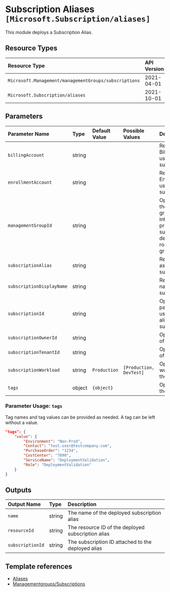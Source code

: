 # Subscription Aliases `[Microsoft.Subscription/aliases]`

This module deploys a Subscription Alias.

## Resource Types

| Resource Type | API Version |
| :-- | :-- |
| `Microsoft.Management/managementGroups/subscriptions` | 2021-04-01 |
| `Microsoft.Subscription/aliases` | 2021-10-01 |

## Parameters

| Parameter Name | Type | Default Value | Possible Values | Description |
| :-- | :-- | :-- | :-- | :-- |
| `billingAccount` | string |  |  | Required. BillingAccount used for subscription billing |
| `enrollmentAccount` | string |  |  | Required. EnrollmentAccount used for subscription billing |
| `managementGroupId` | string |  |  | Optional. The ID of the management group to deploy into. If not provided the subscription is deployed into the root management group |
| `subscriptionAlias` | string |  |  | Required. Alias to assign to the subscription |
| `subscriptionDisplayName` | string |  |  | Required. Display name for the subscription |
| `subscriptionId` | string |  |  | Optional. This parameter can be used to create alias for existing subscription Id |
| `subscriptionOwnerId` | string |  |  | Optional. Owner Id of the subscription |
| `subscriptionTenantId` | string |  |  | Optional. Tenant Id of the subscription |
| `subscriptionWorkload` | string | `Production` | `[Production, DevTest]` | Optional. The workload type of the subscription. |
| `tags` | object | `{object}` |  | Optional. Tags for the subscription |

### Parameter Usage: `tags`

Tag names and tag values can be provided as needed. A tag can be left without a value.

```json
"tags": {
    "value": {
        "Environment": "Non-Prod",
        "Contact": "test.user@testcompany.com",
        "PurchaseOrder": "1234",
        "CostCenter": "7890",
        "ServiceName": "DeploymentValidation",
        "Role": "DeploymentValidation"
    }
}
```

## Outputs

| Output Name | Type | Description |
| :-- | :-- | :-- |
| `name` | string | The name of the deployed subscription alias |
| `resourceId` | string | The resource ID of the deployed subscription alias |
| `subscriptionId` | string | The subscription ID attached to the deployed alias |

## Template references

- [Aliases](https://docs.microsoft.com/en-us/azure/templates/Microsoft.Subscription/2021-10-01/aliases)
- [Managementgroups/Subscriptions](https://docs.microsoft.com/en-us/azure/templates/Microsoft.Management/2021-04-01/managementGroups/subscriptions)
